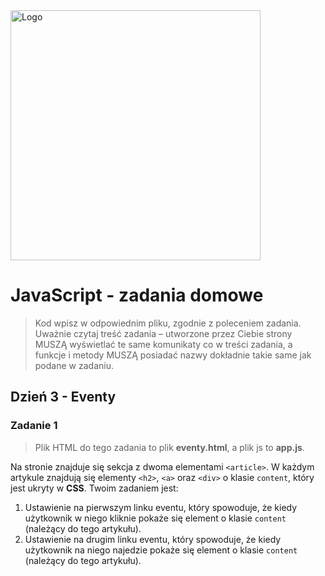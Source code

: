 <img alt="Logo" src="http://coderslab.pl/svg/logo-coderslab.svg" width="400">


# JavaScript - zadania domowe
> Kod wpisz w odpowiednim pliku, zgodnie z poleceniem zadania.
Uważnie czytaj treść zadania – utworzone przez Ciebie strony MUSZĄ wyświetlać te same komunikaty co w treści zadania, a funkcje i metody MUSZĄ posiadać nazwy dokładnie takie same jak podane
w zadaniu.

## Dzień 3 - Eventy

### Zadanie 1

>Plik HTML do tego zadania to plik **eventy.html**, a plik js to **app.js**.

Na stronie znajduje się sekcja z dwoma elementami ```<article>```.
W każdym artykule znajdują się elementy `<h2>`, `<a>` oraz `<div>` o klasie `content`, który jest ukryty w **CSS**.
Twoim zadaniem jest:
1. Ustawienie na pierwszym linku eventu, który spowoduje, że kiedy użytkownik w niego kliknie pokaże się element o klasie `content` (należący do tego artykułu).
2. Ustawienie na drugim linku eventu, który spowoduje, że kiedy użytkownik na niego najedzie pokaże się element o klasie `content`
(należący do tego artykułu).
